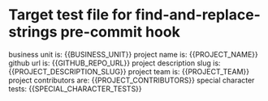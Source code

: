 # Target test file for find-and-replace-strings pre-commit hook

business unit is:            {{BUSINESS_UNIT}}
project name is:             {{PROJECT_NAME}}
github url is:               {{GITHUB_REPO_URL}}
project description slug is: {{PROJECT_DESCRIPTION_SLUG}}
project team is:             {{PROJECT_TEAM}}
project contributors are:    {{PROJECT_CONTRIBUTORS}}
special character tests:     {{SPECIAL_CHARACTER_TESTS}}
